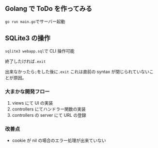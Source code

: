 ## Golang で ToDo を作ってみる

`go run main.go`でサーバー起動

## SQLite3 の操作

`sqlite3 webapp.sql`で CLI 操作可能

終了したければ`.exit`

出来なかったら`;`をした後に`.exit`
これは直前の syntax が閉じられていないことが原因。

### 大まかな開発フロー

1. views にて UI の実装
2. controllers にてハンドラー関数の実装
3. controllers の server にて URL の登録

### 改善点

- cookie が nil の場合のエラー処理が出来ていない
